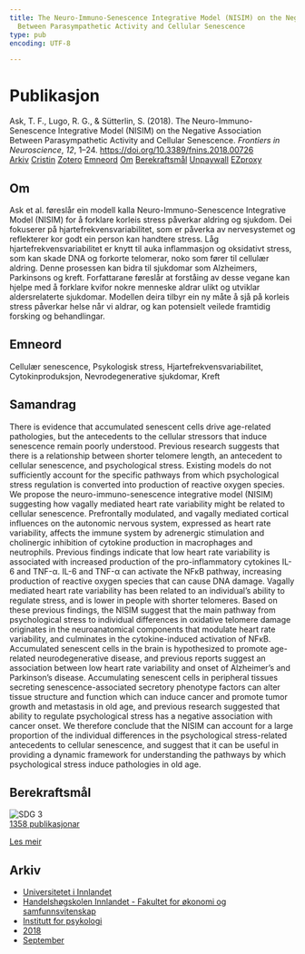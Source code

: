```yaml
---
title: The Neuro-Immuno-Senescence Integrative Model (NISIM) on the Negative Association
  Between Parasympathetic Activity and Cellular Senescence
type: pub
encoding: UTF-8

---
```

<h1>Publikasjon</h1>
<article id="csl-bib-container-Q579CJJT" class="csl-bib-container">
  <div class="csl-bib-body"> <div class="csl-entry">Ask, T. F., Lugo, R. G., &#38; Sütterlin, S. (2018). The Neuro-Immuno-Senescence Integrative Model (NISIM) on the Negative Association Between Parasympathetic Activity and Cellular Senescence. <i>Frontiers in Neuroscience</i>, <i>12</i>, 1–24. <a href="https://doi.org/10.3389/fnins.2018.00726">https://doi.org/10.3389/fnins.2018.00726</a></div> </div>
  <div class="csl-bib-buttons">
    <a href="#taxonomy-article-Q579CJJT" alt="archive" class="csl-bib-button">Arkiv</a>
    <a href="https://app.cristin.no/results/show.jsf?id=1612490" alt="Cristin" class="csl-bib-button">Cristin</a>
    <a href="http://zotero.org/groups/5881554/items/Q579CJJT" alt="Zotero" class="csl-bib-button">Zotero</a>
    <a href="#keywords-article-Q579CJJT" alt="keywords" class="csl-bib-button">Emneord</a>
    <a href="#about-article-Q579CJJT" alt="about_pub" class="csl-bib-button">Om</a>
    <a href="#sdg-article-Q579CJJT" alt="sdg" class="csl-bib-button">Berekraftsmål</a>
    <a href="https://www.frontiersin.org/articles/10.3389/fnins.2018.00726/pdf" alt="Unpaywall" class="csl-bib-button">Unpaywall</a>
    <a href="https://www.frontiersin.org/articles/10.3389/fnins.2018.00726/pdf" alt="EZproxy" class="csl-bib-button">EZproxy</a>
  </div>
  <div id="csl-bib-meta-container-Q579CJJT"></div>
</article>
<div id="csl-bib-meta-Q579CJJT" class="csl-bib-meta">
  <article id="about-article-Q579CJJT" class="about_pub-article">
    <h1>Om</h1>
    Ask et al. føreslår ein modell kalla Neuro-Immuno-Senescence Integrative Model (NISIM) for å forklare korleis stress påverkar aldring og sjukdom. Dei fokuserer på hjartefrekvensvariabilitet, som er påverka av nervesystemet og reflekterer kor godt ein person kan handtere stress. Låg hjartefrekvensvariabilitet er knytt til auka inflammasjon og oksidativt stress, som kan skade DNA og forkorte telomerar, noko som fører til cellulær aldring. Denne prosessen kan bidra til sjukdomar som Alzheimers, Parkinsons og kreft. Forfattarane føreslår at forståing av desse vegane kan hjelpe med å forklare kvifor nokre menneske aldrar ulikt og utviklar aldersrelaterte sjukdomar. Modellen deira tilbyr ein ny måte å sjå på korleis stress påverkar helse når vi aldrar, og kan potensielt veilede framtidig forsking og behandlingar.
  </article>
  <article id="keywords-article-Q579CJJT" class="keywords-article">
    <h1>Emneord</h1>
    Cellulær senescence, Psykologisk stress, Hjartefrekvensvariabilitet, Cytokinproduksjon, Nevrodegenerative sjukdomar, Kreft
  </article>
  <article id="abstract-article-Q579CJJT" class="abstract-article">
    <h1>Samandrag</h1>
    There is evidence that accumulated senescent cells drive age-related pathologies, but the antecedents to the cellular stressors that induce senescence remain poorly understood. Previous research suggests that there is a relationship between shorter telomere length, an antecedent to cellular senescence, and psychological stress. Existing models do not sufficiently account for the specific pathways from which psychological stress regulation is converted into production of reactive oxygen species. We propose the neuro-immuno-senescence integrative model (NISIM) suggesting how vagally mediated heart rate variability might be related to cellular senescence. Prefrontally modulated, and vagally mediated cortical influences on the autonomic nervous system, expressed as heart rate variability, affects the immune system by adrenergic stimulation and cholinergic inhibition of cytokine production in macrophages and neutrophils. Previous findings indicate that low heart rate variability is associated with increased production of the pro-inflammatory cytokines IL-6 and TNF-α. IL-6 and TNF-α can activate the NFκB pathway, increasing production of reactive oxygen species that can cause DNA damage. Vagally mediated heart rate variability has been related to an individual’s ability to regulate stress, and is lower in people with shorter telomeres. Based on these previous findings, the NISIM suggest that the main pathway from psychological stress to individual differences in oxidative telomere damage originates in the neuroanatomical components that modulate heart rate variability, and culminates in the cytokine-induced activation of NFκB. Accumulated senescent cells in the brain is hypothesized to promote age-related neurodegenerative disease, and previous reports suggest an association between low heart rate variability and onset of Alzheimer’s and Parkinson’s disease. Accumulating senescent cells in peripheral tissues secreting senescence-associated secretory phenotype factors can alter tissue structure and function which can induce cancer and promote tumor growth and metastasis in old age, and previous research suggested that ability to regulate psychological stress has a negative association with cancer onset. We therefore conclude that the NISIM can account for a large proportion of the individual differences in the psychological stress-related antecedents to cellular senescence, and suggest that it can be useful in providing a dynamic framework for understanding the pathways by which psychological stress induce pathologies in old age.
  </article>
  <article id="sdg-article-Q579CJJT" class="sdg-article">
    <h1>Berekraftsmål</h1>
    <div class="sdg-container"><div id="sdg3" class="sdg">
        <img src="{{< params subfolder >}}images/sdg/sdg03_nn.png" class="image" alt="SDG 3">
        <div class="sdg-overlay">
          <a href="{{< params subfolder >}}nn/archive/?sdg=3#archive" class="sdg-publication-count"><span>1358</span> publikasjonar</a>
          <p><a href="https://fn.no/om-fn/fns-baerekraftsmaal/god-helse-og-livskvalitet?lang=nno-NO" class="sdg-read-more">Les meir</a></p>
        </div>
      </div></div>
  </article>
  <article id="taxonomy-article-Q579CJJT" class="taxonomy-article">
    <h1>Arkiv</h1>
    <ul>
      <li><a href="{{< params subfolder >}}nn/archive/?key=3DCRN523">Universitetet i Innlandet</a></li>
      <li><a href="{{< params subfolder >}}nn/archive/?key=DU8Q9LN9">Handelshøgskolen Innlandet - Fakultet for økonomi og samfunnsvitenskap</a></li>
      <li><a href="{{< params subfolder >}}nn/archive/?key=KTD9NXA8">Institutt for psykologi</a></li>
      <li><a href="{{< params subfolder >}}nn/archive/?key=EQ5YLBRL">2018</a></li>
      <li><a href="{{< params subfolder >}}nn/archive/?key=JZ5BAV85">September</a></li>
    </ul>
  </article>
</div>
